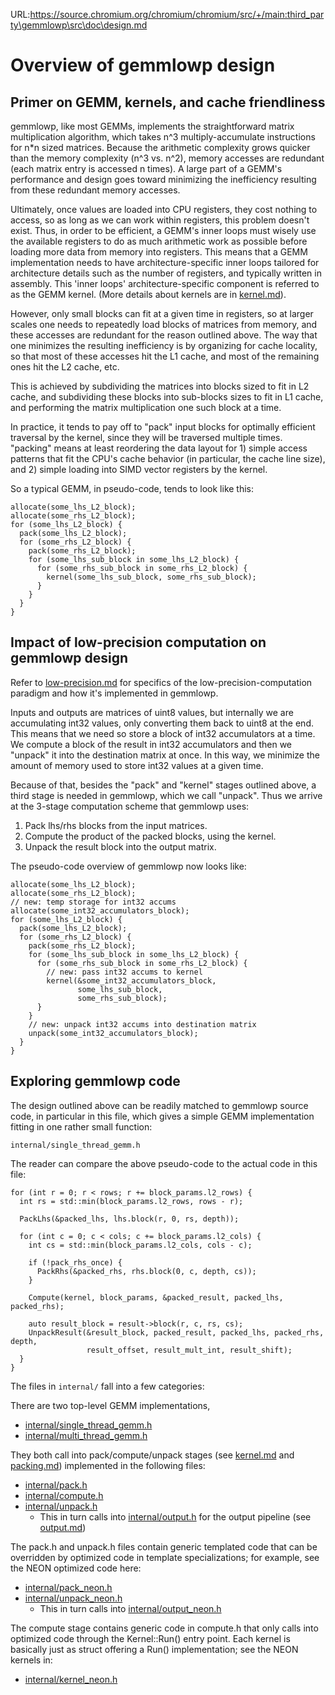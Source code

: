 URL:https://source.chromium.org/chromium/chromium/src/+/main:third_party\gemmlowp\src\doc\design.md
# Overview of gemmlowp design

## Primer on GEMM, kernels, and cache friendliness

gemmlowp, like most GEMMs, implements the straightforward matrix multiplication
algorithm, which takes n^3 multiply-accumulate instructions for n*n sized
matrices. Because the arithmetic complexity grows quicker than the memory
complexity (n^3 vs. n^2), memory accesses are redundant (each matrix entry is
accessed n times). A large part of a GEMM's performance and design goes toward
minimizing the inefficiency resulting from these redundant memory accesses.

Ultimately, once values are loaded into CPU registers, they cost nothing to
access, so as long as we can work within registers, this problem doesn't exist.
Thus, in order to be efficient, a GEMM's inner loops must wisely use the
available registers to do as much arithmetic work as possible before loading
more data from memory into registers. This means that a GEMM implementation
needs to have architecture-specific inner loops tailored for architecture
details such as the number of registers, and typically written in assembly. This
'inner loops' architecture-specific component is referred to as the GEMM kernel.
(More details about kernels are in [kernel.md](kernel.md)).

However, only small blocks can fit at a given time in registers, so at larger
scales one needs to repeatedly load blocks of matrices from memory, and these
accesses are redundant for the reason outlined above. The way that one minimizes
the resulting inefficiency is by organizing for cache locality, so that most of
these accesses hit the L1 cache, and most of the remaining ones hit the L2
cache, etc.

This is achieved by subdividing the matrices into blocks sized to fit in L2
cache, and subdividing these blocks into sub-blocks sizes to fit in L1 cache,
and performing the matrix multiplication one such block at a time.

In practice, it tends to pay off to "pack" input blocks for optimally efficient
traversal by the kernel, since they will be traversed multiple times. "packing"
means at least reordering the data layout for 1) simple access patterns that fit
the CPU's cache behavior (in particular, the cache line size), and 2) simple
loading into SIMD vector registers by the kernel.

So a typical GEMM, in pseudo-code, tends to look like this:

```
allocate(some_lhs_L2_block);
allocate(some_rhs_L2_block);
for (some_lhs_L2_block) {
  pack(some_lhs_L2_block);
  for (some_rhs_L2_block) {
    pack(some_rhs_L2_block);
    for (some_lhs_sub_block in some_lhs_L2_block) {
      for (some_rhs_sub_block in some_rhs_L2_block) {
        kernel(some_lhs_sub_block, some_rhs_sub_block);
      }
    }
  }
}
```

## Impact of low-precision computation on gemmlowp design

Refer to [low-precision.md](low-precision.md) for specifics of the
low-precision-computation paradigm and how it's implemented in gemmlowp.

Inputs and outputs are matrices of uint8 values, but internally we are
accumulating int32 values, only converting them back to uint8 at the end. This
means that we need so store a block of int32 accumulators at a time. We compute
a block of the result in int32 accumulators and then we "unpack" it into the
destination matrix at once. In this way, we minimize the amount of memory used
to store int32 values at a given time.

Because of that, besides the "pack" and "kernel" stages outlined above, a third
stage is needed in gemmlowp, which we call "unpack". Thus we arrive at the
3-stage computation scheme that gemmlowp uses:

1.  Pack lhs/rhs blocks from the input matrices.
2.  Compute the product of the packed blocks, using the kernel.
3.  Unpack the result block into the output matrix.

The pseudo-code overview of gemmlowp now looks like:

```
allocate(some_lhs_L2_block);
allocate(some_rhs_L2_block);
// new: temp storage for int32 accums
allocate(some_int32_accumulators_block);
for (some_lhs_L2_block) {
  pack(some_lhs_L2_block);
  for (some_rhs_L2_block) {
    pack(some_rhs_L2_block);
    for (some_lhs_sub_block in some_lhs_L2_block) {
      for (some_rhs_sub_block in some_rhs_L2_block) {
        // new: pass int32 accums to kernel
        kernel(&some_int32_accumulators_block,
               some_lhs_sub_block,
               some_rhs_sub_block);
      }
    }
    // new: unpack int32 accums into destination matrix
    unpack(some_int32_accumulators_block);
  }
}
```

## Exploring gemmlowp code

The design outlined above can be readily matched to gemmlowp source code, in
particular in this file, which gives a simple GEMM implementation fitting in one
rather small function:

```
internal/single_thread_gemm.h
```

The reader can compare the above pseudo-code to the actual code in this file:

```
for (int r = 0; r < rows; r += block_params.l2_rows) {
  int rs = std::min(block_params.l2_rows, rows - r);

  PackLhs(&packed_lhs, lhs.block(r, 0, rs, depth));

  for (int c = 0; c < cols; c += block_params.l2_cols) {
    int cs = std::min(block_params.l2_cols, cols - c);

    if (!pack_rhs_once) {
      PackRhs(&packed_rhs, rhs.block(0, c, depth, cs));
    }

    Compute(kernel, block_params, &packed_result, packed_lhs, packed_rhs);

    auto result_block = result->block(r, c, rs, cs);
    UnpackResult(&result_block, packed_result, packed_lhs, packed_rhs, depth,
                 result_offset, result_mult_int, result_shift);
  }
}
```

The files in `internal/` fall into a few categories:

There are two top-level GEMM implementations,

*   [internal/single_thread_gemm.h](../internal/single_thread_gemm.h)
*   [internal/multi_thread_gemm.h](../internal/multi_thread_gemm.h)

They both call into pack/compute/unpack stages (see [kernel.md](kernel.md) and
[packing.md](packing.md)) implemented in the following files:

*   [internal/pack.h](../internal/pack.h)
*   [internal/compute.h](../internal/compute.h)
*   [internal/unpack.h](../internal/unpack.h)
    *   This in turn calls into [internal/output.h](../internal/output.h) for
        the output pipeline (see [output.md](output.md))

The pack.h and unpack.h files contain generic templated code that can be
overridden by optimized code in template specializations; for example, see the
NEON optimized code here:

*   [internal/pack_neon.h](../internal/pack_neon.h)
*   [internal/unpack_neon.h](../internal/unpack_neon.h)
    *   This in turn calls into
        [internal/output_neon.h](../internal/output_neon.h)

The compute stage contains generic code in compute.h that only calls into
optimized code through the Kernel::Run() entry point. Each kernel is basically
just as struct offering a Run() implementation; see the NEON kernels in:

*   [internal/kernel_neon.h](../internal/kernel_neon.h)
